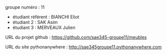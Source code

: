 
groupe numéro : 11

* étudiant référent : BIANCHI Eliot
* étudiant 2 : SAK Asim
* étudiant 3 : MERVEAUX Julien

URL du projet github : https://github.com/sae345-groupe11/meubles

URL du site pythonanywhere : http://sae345groupe11.pythonanywhere.com
